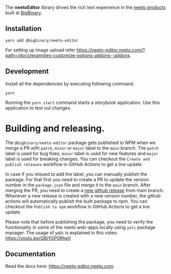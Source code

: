 The **neetoEditor** library drives the rich text experience in the
[neeto products](https://neeto.com) built at
[BigBinary](https://www.bigbinary.com).

## Installation

```
yarn add @bigbinary/neeto-editor
```

For setting up image upload refer
https://neeto-editor.neeto.com/?path=/docs/examples-customize-options-addons--addons.

## Development

Install all the dependencies by executing following command.

```
yarn
```

Running the `yarn start` command starts a storybook application. Use this
application to test out changes.

# Building and releasing.

The `@bigbinary/neeto-editor` package gets published to NPM when we
merge a PR with `patch`, `minor` or `major` label to the `main` branch. The
`patch` label is used for bug fixes, `minor` label is used for new features and
`major` label is used for breaking changes. You can checkout the
`Create and publish releases` workflow in GitHub Actions to get a live update.

In case if you missed to add the label, you can manually publish the package.
For that first you need to create a PR to update the version number in the
`package.json` file and merge it to the `main` branch. After merging the PR, you
need to create a
[new github release](https://github.com/bigbinary/neeto-editor/releases/new)
from main branch. Whenever a new release is created with a new version number,
the github actions will automatically publish the built package to npm. You can
checkout the `Publish to npm` workflow in GitHub Actions to get a live update.

Please note that before publishing the package, you need to verify the
functionality in some of the neeto web-apps locally using `yalc` package
manager. The usage of yalc is explained in this video:
https://youtu.be/QBiYGP0Rhe0

## Documentation

Read the docs here: https://neeto-editor.neeto.com.
